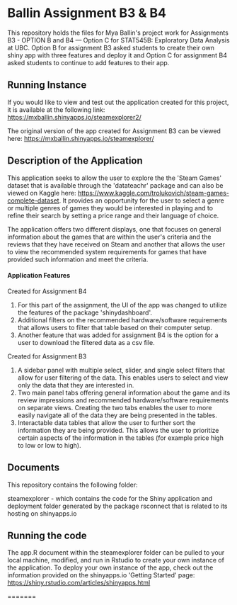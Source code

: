 # Ballin Assignment B3 & B4

This repository holds the files for Mya Ballin's project work for Assignments B3 - OPTION B and B4 — Option C for STAT545B: Exploratory Data Analysis at UBC. Option B for assignment B3 asked students to create their own shiny app with three features and deploy it and Option C for assignment B4 asked students to continue to add features to their app.

## Running Instance

If you would like to view and test out the application created for this project, it is available at the following link: https://mxballin.shinyapps.io/steamexplorer2/

The original version of the app created for Assignment B3 can be viewed here: https://mxballin.shinyapps.io/steamexplorer/

## Description of the Application

This application seeks to allow the user to explore the the 'Steam Games' dataset that is available through the 'datateachr' package and can also be viewed on Kaggle here: https://www.kaggle.com/trolukovich/steam-games-complete-dataset. It provides an opportunity for the user to select a genre or multiple genres of games they would be interested in playing and to refine their search by setting a price range and their language of choice.

The application offers two different displays, one that focuses on general information about the games that are within the user's criteria and the reviews that they have received on Steam and another that allows the user to view the recommended system requirements for games that have provided such information and meet the criteria.

#### Application Features

Created for Assignment B4
1. For this part of the assignment, the UI of the app was changed to utilize the features of the package 'shinydashboard'.
2. Additional filters on the recommended hardware/software requirements that allows users to filter that table based on their computer setup.
3. Another feature that was added for assignment B4 is the option for a user to download the filtered data as a csv file.

Created for Assignment B3

1. A sidebar panel with multiple select, slider, and single select filters that allow for user filtering of the data. This enables users to select and view only the data that they are interested in.
2. Two main panel tabs offering general information about the game and its review impressions and recommended hardware/software requirements on separate views. Creating the two tabs enables the user to more easily navigate all of the data they are being presented in the tables.
3. Interactable data tables that allow the user to further sort the information they are being provided. This allows the user to prioritize certain aspects of the information in the tables (for example price high to low or low to high).

## Documents

This repository contains the following folder:

steamexplorer - which contains the code for the Shiny application and deployment folder generated by the package rsconnect that is related to its hosting on shinyapps.io

## Running the code

The app.R document within the steamexplorer folder can be pulled to your local machine, modified, and run in Rstudio to create your own instance of the application. To deploy your own instance of the app, check out the information provided on the shinyapps.io 'Getting Started' page: https://shiny.rstudio.com/articles/shinyapps.html

=======
